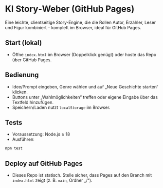 # KI Story‑Weber (GitHub Pages)

Eine leichte, clientseitige Story-Engine, die die Rollen Autor, Erzähler, Leser und Figur kombiniert – komplett im Browser, ideal für GitHub Pages.

## Start (lokal)

- Öffne `index.html` im Browser (Doppelklick genügt) oder hoste das Repo über GitHub Pages.

## Bedienung

- Idee/Prompt eingeben, Genre wählen und auf „Neue Geschichte starten“ klicken.
- Buttons unter „Wahlmöglichkeiten“ treffen oder eigene Eingabe über das Textfeld hinzufügen.
- Speichern/Laden nutzt `localStorage` im Browser.

## Tests

- Voraussetzung: Node.js ≥ 18
- Ausführen:

```powershell
npm test
```

## Deploy auf GitHub Pages

- Dieses Repo ist statisch. Stelle sicher, dass Pages auf den Branch mit `index.html` zeigt (z. B. `main`, Ordner „/“).


